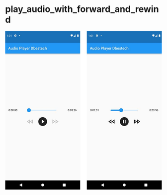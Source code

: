 # play_audio_with_forward_and_rewind
![](https://github.com/10Lee/simple-flutter-audioplayer/blob/main/screenshot%20simple%20audioplaers%20flutter.jpg?raw=true)

